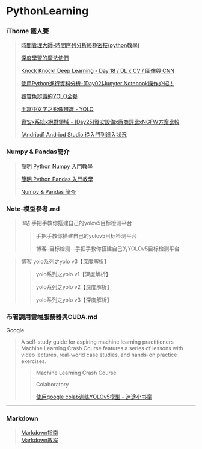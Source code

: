 # PythonLearning

### iThome 鐵人賽
> [時間管理大師-時間序列分析終極密技(python教學)](https://ithelp.ithome.com.tw/users/20127776/ironman/3441)
>
> [深度學習的魔法使們](https://ithelp.ithome.com.tw/users/20112540/ironman/2064?page=2)
> 
> [Knock Knock! Deep Learning - Day 18 / DL x CV / 圖像與 CNN](https://ithelp.ithome.com.tw/articles/10248289)
>
> [使用Python進行資料分析-[Day02]Jupyter Notebook操作介紹！](https://ithelp.ithome.com.tw/articles/10192614)
> 
> [觀賞魚辨識的YOLO全餐](https://ithelp.ithome.com.tw/users/20129510/ironman/4385?page=2)
> 
> [手寫中文字之影像辨識 - YOLO](https://ithelp.ithome.com.tw/users/20141810/ironman/4759?page=1)
> 
> [資安x系統x絕對領域 - [Day25]資安設備x廠商評比xNGFW方案比較](https://ithelp.ithome.com.tw/articles/10188125)
> 
> [[Andriod] Andriod Studio 從入門到進入狀況](https://ithelp.ithome.com.tw/users/20105694/ironman/1642)


### Numpy & Pandas簡介
> [簡明 Python Numpy 入門教學](https://blog.techbridge.cc/2020/08/24/numpy-zen-intro-tutorial/)
> 
> [簡明 Python Pandas 入門教學](https://blog.techbridge.cc/2020/09/21/python-pandas-zen-tutorial/)
> 
> [Numpy & Pandas 简介](https://mofanpy.com/tutorials/data-manipulation/np-pd/)

### Note-模型參考.md
> B站 手把手教你搭建自己的yolov5目标检测平台
> > 手把手教你搭建自己的yolov5目标检测平台
> > 
> > ~~博客-目标检测--手把手教你搭建自己的YOLOv5目标检测平台~~


> 博客 yolo系列之yolo v3【深度解析】
> > yolo系列之yolo v1【深度解析】
> > 
> > yolo系列之yolo v2【深度解析】
> > 
> > yolo系列之yolo v3【深度解析】


### 布署調用雲端服務器與CUDA.md
Google
> A self-study guide for aspiring machine learning practitioners
Machine Learning Crash Course features a series of lessons with video lectures, real-world case studies, and hands-on practice exercises.
>
> > Machine Learning Crash Course
> > 
> > Colaboratory
> > 
> > [使用google colab训练YOLOv5模型 - 迷途小书童](https://xugaoxiang.com/2020/11/01/google-colab-yolov5/)

---
### Markdown
> [Markdown指南](http://itmyhome.com/markdown/article/about/readme.html)  
> [Markdown教程](https://www.runoob.com/markdown/md-paragraph.html)  
